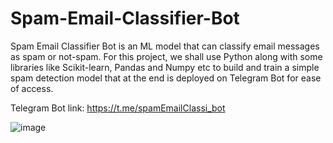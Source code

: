 # Spam-Email-Classifier-Bot
Spam Email Classifier Bot is an ML model that can classify email messages as spam or not-spam. For this project, we shall use Python along with some libraries like Scikit-learn, Pandas and Numpy etc to build and train a simple spam detection model that at the end is deployed on Telegram Bot for ease of access.

Telegram Bot link: https://t.me/spamEmailClassi_bot

![image](https://github.com/user-attachments/assets/9df4bae3-c1ec-4ad0-a432-96c15d99a441)
